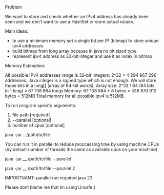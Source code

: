 Problem

We want to store and check whether an IPv4 address has already been seen and we don’t want to use a HashSet or store actual values.

Main ideas:

- to use a minimum memory set a single bit per IP (bitmap) to store unique ipv4 addresses
- build bitmap from long array because in java no bit sized type
- represent ipv4 address as 32-bit integer and use it as index in bitmap

Memory Estimation:

All possible IPv4 addresses range is 32-bit integers: 2^32 = 4 294 967 296 addresses.
Java integer is a signed type which is not enough.
We will store those bits in a long[] (array of 64-bit words).
Array size: 2^32 / 64 (64 bits in 1 long) = 67 108 864 longs
Memory: 67 108 864 * 8 bytes = 536 870 912 bytes = 512MB
Total memory for all possible ipv4 is 512MB.

To run program specify arguments:

1. file path [required]
2. --parallel [optional]
3. number of cpus [optional]
   
java -jar .. /path/to/file 

You can run it in parallel to reduce proccessing time by using machine CPUs (by default number of threads the same as available cpus on your machine)

java -jar __ /path/to/file --parallel

java -jar __ /path/to/file --parallel 2

IMPORTNANT: parallel run required java 23.

Please dont blame me that Im using Unsafe:)
